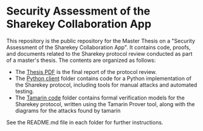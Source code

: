 # Security Assessment of the Sharekey Collaboration App


This repository is the public repository for the Master Thesis on a "Security Assessment of the Sharekey Collaboration App". It contains code, proofs, and documents related to the Sharekey protocol review conducted as part of a master's thesis. The contents are organized as follows:

- The [Thesis PDF](Pascal-Schaerli_Security-Assessment-of-the-Sharekey-Collaboration-App.pdf) is the final report of the protocol review.
- The [Python client](client) folder contains code for a Python implementation of the Sharekey protocol, including tools for manual attacks and automated testing.
- The [Tamarin code](tamarin) folder contains formal verification models for the Sharekey protocol, written using the Tamarin Prover tool, along with the diagrams for the attacks found by tamarin

See the README.md file in each folder for further instructions.
